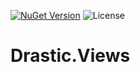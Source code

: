 [![NuGet Version](https://img.shields.io/nuget/v/Drastic.Views.svg)](https://www.nuget.org/packages/Drastic.Views/) ![License](https://img.shields.io/badge/License-MIT-blue.svg)

# Drastic.Views